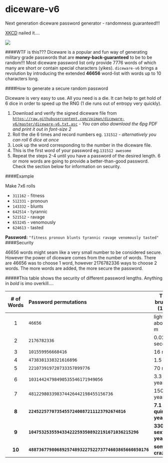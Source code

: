 # diceware-v6
Next generation diceware password generator - randomness guaranteed!!!

[XKCD](https://xkcd.com/936/) nailed it....

![](http://imgs.xkcd.com/comics/password_strength.png)


####WTF is this???
Diceware is a popular and fun way of generating military grade passwords that are **money-back-guaranteed** to be to be random!!! Most diceware password list only provide 7776 words of which many are short or contain special characters (yikes). `diceware-v6` brings a revolution by introducing the extended **46656** word-list with words up to 10 characters long.

####How to generate a secure random password

Diceware is very easy to use. All you need is a die. It can help to get hold of 6 dice in order to speed up the RNG (1 die runs out of entropy very quickly).

1. Download and verify the signed diceware file from [`https://raw.githubusercontent.com/zpiman/diceware-v6/master/diceware-v6.txt.asc`](https://raw.githubusercontent.com/zpiman/diceware-v6/master/diceware-v6.txt.asc) - *You can also download the 6pg PDF and print it out in font-size 2* 
2. Roll the die 6 times and record numbers eg. `131512` - *alternatively you can roll 6 dice at once*
3. Look up the word corresponding to the number in the diceware file.
4. This is the first word of your password eg.`131512 awesome`
5. Repeat the steps 2-4 until you have a password of the desired length. 6 or more words are going to provide a better-than-good password. Check the section below for information on security.

####Example

Make 7x6 rolls
* `311162` - fitness
* `512331` - pronoun
* `143332` - blunts
* `642514` - tyrannic
* `521512` - ravage
* `653245` - venomously
* `624613` - tasted

**Password:** `"fitness pronoun blunts tyrannic ravage venomously tasted"`
####Security

46656 words might seam like a very small number to be considered secure. However the power of diceware comes from the number of words. There are 46656 was to choose 1 word, however 2176782336 ways to choose 2 words. The more words are added, the more secure the password.

#####This table shows the security of different password lengths. Anything in *bold* is imo overkill....

| # of Words | Password permutations                                 | Time to brute force (100B/s) |
|:----------:|:------------------------------------------------------| -----------------------------|
| 1          | `46656`                                               | light travels about 100 m    |
| 2          | `2176782336`                                          | 0.02 seconds                 |
| 3          | `101559956668416`                                     | 16 minutes                   |
| 4          | `4738381338321616896`                                 | 1.5 years                    |
| 5          | `221073919720733357899776`                            | 70 millennia                 |
| 6          | `10314424798490535546171949056`                       | 3.3 billion years            |
| 7          | `481229803398374426442198455156736`                   | 150 trillion years           |
| **8**      | **`22452257707354557240087211123792674816`**          | **7.1 quintillion years**    |
| **9**      | **`1047532535594334222593508922191671036215296`**     | **330 sextillion years**     |
| **10**     | **`48873677980689257489322752273774603865660850176`** | **something-crazyllion**     |
